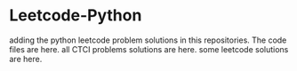 # Leetcode-Python
adding the python leetcode problem solutions in this repositories. 
The code files are here.
all CTCI problems solutions are here.
some leetcode solutions are here.




























































































































































































































































































































































































































































































































































































































































































































































































































































































































































































































